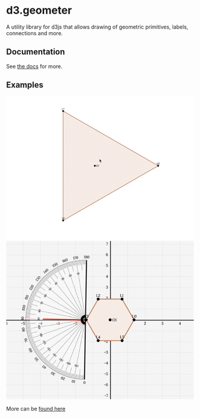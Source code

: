 d3.geometer
===========

A utility library for d3js that allows drawing of geometric primitives, labels, connections and more.

## Documentation

See [the docs](http://christabor.github.io/d3-geometer/docs/d3_geometer.html) for more.

## Examples

![ngon animation](examples/screenshots/ngon.gif)
![ngon animation](examples/screenshots/protractor.gif)

More can be [found here](http://christabor.github.io/d3-geometer/examples/)
